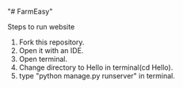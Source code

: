 "# FarmEasy" 

Steps to run website
1. Fork this repository.
2. Open it with an IDE.
3. Open terminal.
4. Change directory to Hello in terminal(cd Hello).
5. type "python manage.py runserver" in terminal.

